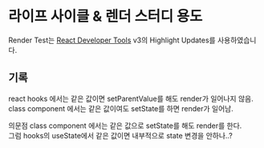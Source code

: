 # 라이프 사이클 & 렌더 스터디 용도

Render Test는 [React Developer Tools](https://chrome.google.com/webstore/detail/react-developer-tools/fmkadmapgofadopljbjfkapdkoienihi?hl=ko) v3의 Highlight Updates를 사용하였습니다.
## 기록
react hooks 에서는 같은 값이면 setParentValue를 해도 render가 일어나지 않음.<br/>
class component 에서는 같은 값이여도 setState를 하면 render가 일어남.

의문점 
class component 에서는 같은 값으로 setState를 해도 render를 한다.<br/>
그럼 hooks의 useState에서 같은 값이면 내부적으로 state 변경을 안하나..?
